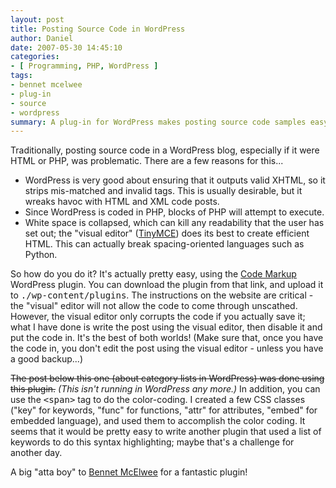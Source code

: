 ```yaml
---
layout: post
title: Posting Source Code in WordPress
author: Daniel
date: 2007-05-30 14:45:10
categories:
- [ Programming, PHP, WordPress ]
tags:
- bennet mcelwee
- plug-in
- source
- wordpress
summary: A plug-in for WordPress makes posting source code samples easy
---
```


Traditionally, posting source code in a WordPress blog, especially if it were HTML or PHP, was problematic. There are a few reasons for this...

* WordPress is very good about ensuring that it outputs valid XHTML, so it strips mis-matched and invalid tags. This is usually desirable, but it wreaks havoc with HTML and XML code posts.
* Since WordPress is coded in PHP, blocks of PHP will attempt to execute.
* White space is collapsed, which can kill any readability that the user has set out; the "visual editor" ([TinyMCE][]) does its best to create efficient HTML. This can actually break spacing-oriented languages such as Python.

So how do you do it? It's actually pretty easy, using the [Code Markup][] WordPress plugin. You can download the plugin from that link, and upload it to <tt>./wp-content/plugins</tt>. The instructions on the website are critical - the "visual" editor will not allow the code to come through unscathed. However, the visual editor only corrupts the code if you actually save it; what I have done is write the post using the visual editor, then disable it and put the code in. It's the best of both worlds! (Make sure that, once you have the code in, you don't edit the post using the visual editor - unless you have a good backup...)

<del>The post below this one (about category lists in WordPress) was done using this plugin.</del> _(This isn't running in WordPress any more.)_ In addition, you can use the <tt>&lt;span&gt;</tt> tag to do the color-coding. I created a few CSS classes ("key" for keywords, "func" for functions, "attr" for attributes, "embed" for embedded language), and used them to accomplish the color coding. It seems that it would be pretty easy to write another plugin that used a list of keywords to do this syntax highlighting; maybe that's a challenge for another day.

A big "atta boy" to [Bennet McElwee][] for a fantastic plugin!


[TinyMCE]:        //tinymce.moxiecode.com "TinyMCE"
[Code Markup]:    //www.thunderguy.com/semicolon/wordpress/code-markup-wordpress-plugin "Code Markup Plug-in - Semicolon"
[Bennet McElwee]: //www.thunderguy.com/semicolon/ "Semicolon - by Bennett McElwee"
